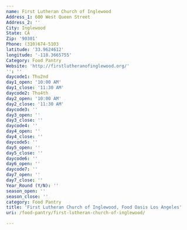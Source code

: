```yaml
---
name: First Lutheran Church of Inglewood
Address_1: 600 West Queen Street
Address_2: ''
City: Inglewood
State: CA
Zip: '90301'
Phone: (310)674-5103
latitude: '33.9624612'
longitude: '-118.3665755'
Category: Food Pantry
Website: 'http://firstlutheranofinglewood.org/'
'': ''
daycode1: Thu2nd
day1_open: '10:00 AM'
day1_close: '11:30 AM'
daycode2: Thu4th
day2_open: '10:00 AM'
day2_close: '11:30 AM'
daycode3: ''
day3_open: ''
day3_close: ''
daycode4: ''
day4_open: ''
day4_close: ''
daycode5: ''
day5_open: ''
day5_close: ''
daycode6: ''
day6_open: ''
daycode7: ''
day7_open: ''
day7_close: ''
Year_Round (Y/N): ''
season_open: ''
season_close: ''
category: Food Pantry
title: 'First Lutheran Church of Inglewood, Food Oasis Los Angeles'
uri: /food-pantry/first-lutheran-church-of-inglewood/

---
```

